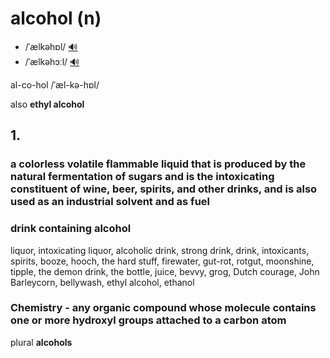# alcohol (n)

- /ˈælkəhɒl/ [🔊](https://www.oxfordlearnersdictionaries.com/media/english/uk_pron/a/alc/alcoh/alcohol__gb_1.mp3)
- /ˈælkəhɔːl/ [🔊](https://www.oxfordlearnersdictionaries.com/media/english/us_pron/a/alc/alcoh/alcohol__us_1_rr.mp3)

al-co-hol /ˈæl-kə-hɒl/

also **ethyl alcohol**

## 1.

### a colorless volatile flammable liquid that is produced by the natural fermentation of sugars and is the intoxicating constituent of wine, beer, spirits, and other drinks, and is also used as an industrial solvent and as fuel

### drink containing alcohol

liquor, intoxicating liquor, alcoholic drink, strong drink, drink, intoxicants, spirits, booze, hooch, the hard stuff, firewater, gut-rot, rotgut, moonshine, tipple, the demon drink, the bottle, juice, bevvy, grog, Dutch courage, John Barleycorn, bellywash, ethyl alcohol, ethanol

### Chemistry - any organic compound whose molecule contains one or more hydroxyl groups attached to a carbon atom

plural **alcohols**
